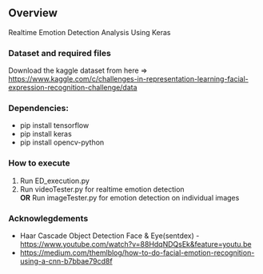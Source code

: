 ## Overview
Realtime Emotion Detection Analysis Using Keras

### Dataset and required files
Download the kaggle dataset from here => https://www.kaggle.com/c/challenges-in-representation-learning-facial-expression-recognition-challenge/data

### Dependencies:
* pip install tensorflow
* pip install keras
* pip install opencv-python

### How to execute
1. Run ED_execution.py
2. Run videoTester.py for realtime emotion detection </br>
   <b>OR</b> Run imageTester.py for emotion detection on individual images

### Acknowlegdements
* Haar Cascade Object Detection Face & Eye(sentdex) - https://www.youtube.com/watch?v=88HdqNDQsEk&feature=youtu.be
* https://medium.com/themlblog/how-to-do-facial-emotion-recognition-using-a-cnn-b7bbae79cd8f
